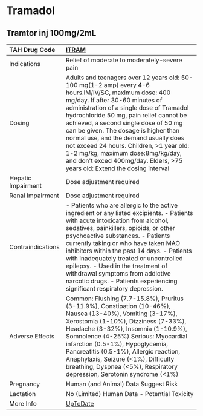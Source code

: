 # Tramadol

## Tramtor inj 100mg/2mL

| TAH Drug Code      | [ITRAM](https://www.tahsda.org.tw/drugs/hissearch.php?drug_code=ITRAM)                                                                                                                                                                                                                                                                                                                                                                                                                                               |
|:-------------------|:---------------------------------------------------------------------------------------------------------------------------------------------------------------------------------------------------------------------------------------------------------------------------------------------------------------------------------------------------------------------------------------------------------------------------------------------------------------------------------------------------------------------|
| Indications        | Relief of moderate to moderately-severe pain                                                                                                                                                                                                                                                                                                                                                                                                                                                                         |
| Dosing             | Adults and teenagers over 12 years old: 50-100 mg(1-2 amp) every 4-6 hours.IM/IV/SC, maximum dose: 400 mg/day. If after 30-60 minutes of administration of a single dose of Tramadol hydrochloride 50 mg, pain relief cannot be achieved, a second single dose of 50 mg can be given. The dosage is higher than normal use, and the demand usually does not exceed 24 hours. Children, >1 year old: 1-2 mg/kg, maximum dose:8mg/kg/day, and don't exced 400mg/day. Elders, >75 years old: Extend the dosing interval |
| Hepatic Impairment | Dose adjustment required                                                                                                                                                                                                                                                                                                                                                                                                                                                                                             |
| Renal Impairment   | Dose adjustment required                                                                                                                                                                                                                                                                                                                                                                                                                                                                                             |
| Contraindications  | - Patients who are allergic to the active ingredient or any listed excipients. - Patients with acute intoxication from alcohol, sedatives, painkillers, opioids, or other psychoactive substances. - Patients currently taking or who have taken MAO inhibitors within the past 14 days. - Patients with inadequately treated or uncontrolled epilepsy. - Used in the treatment of withdrawal symptoms from addictive narcotic drugs. - Patients experiencing significant respiratory depression.                    |
| Adverse Effects    | Common: Flushing (7.7-15.8%), Pruritus (3-11.9%), Constipation (10-46%), Nausea (13-40%), Vomiting (3-17%), Xerostomia (1-10%), Dizziness (7-33%), Headache (3-32%), Insomnia (1-10.9%), Somnolence (4-25%) Serious: Myocardial infarction (0.5-1%), Hypoglycemia, Pancreatitis (0.5-1%), Allergic reaction, Anaphylaxis, Seizure (<1%), Difficulty breathing, Dyspnea (<5%), Respiratory depression, Serotonin syndrome (<1%)                                                                                       |
| Pregnancy          | Human (and Animal) Data Suggest Risk                                                                                                                                                                                                                                                                                                                                                                                                                                                                                 |
| Lactation          | No (Limited) Human Data - Potential Toxicity                                                                                                                                                                                                                                                                                                                                                                                                                                                                         |
| More Info          | [UpToDate](https://www.uptodate.com/contents/tramadol-drug-information)                                                                                                                                                                                                                                                                                                                                                                                                                                              |

